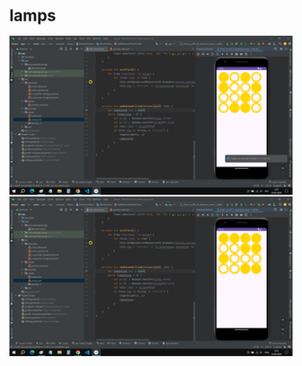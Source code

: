 # lamps
![Иллюстрация к figures](https://github.com/rassAV/_images/raw/main/kotlin/lamps1.png)
![Иллюстрация к figures](https://github.com/rassAV/_images/raw/main/kotlin/lamps2.png)
